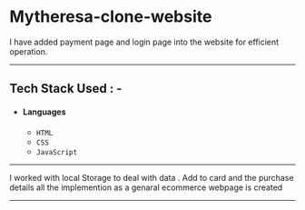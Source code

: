 # Mytheresa-clone-website

I have added payment page and login page into the website for efficient operation.



---

## Tech Stack Used : -

- #### Languages
  - `HTML`
  - `CSS`
  - `JavaScript `
  

---



I worked with local Storage to deal with data . Add to card and the purchase details all the implemention as a genaral ecommerce webpage is created

---
